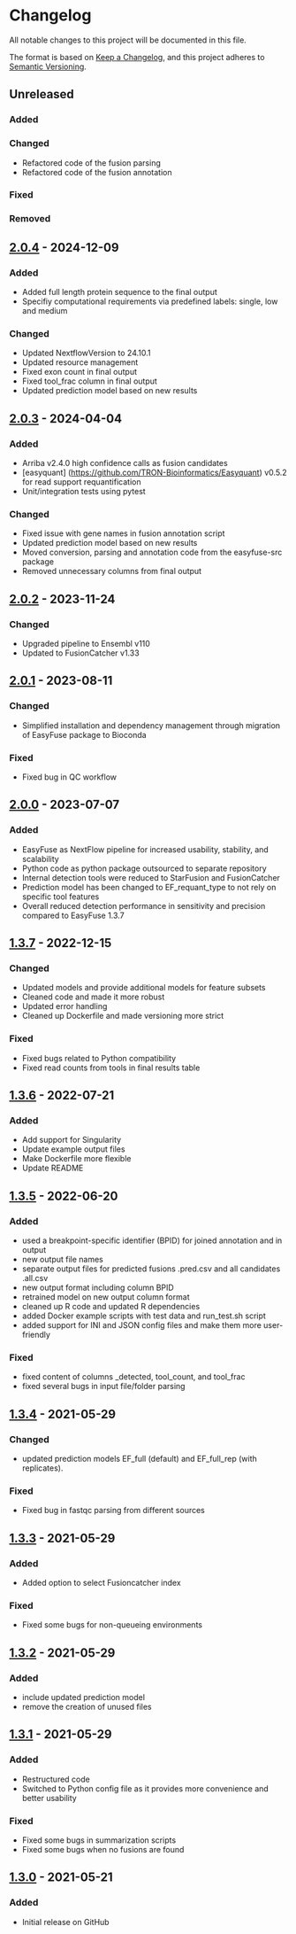 # Changelog

All notable changes to this project will be documented in this file.

The format is based on [Keep a Changelog](https://keepachangelog.com/en/1.0.0/),
and this project adheres to [Semantic Versioning](https://semver.org/spec/v2.0.0.html).


## Unreleased

### Added

### Changed
- Refactored code of the fusion parsing
- Refactored code of the fusion annotation

### Fixed

### Removed

## [2.0.4] - 2024-12-09

### Added

- Added full length protein sequence to the final output
- Specifiy computational requirements via predefined labels: single, low and medium

### Changed

- Updated NextflowVersion to 24.10.1
- Updated resource management
- Fixed exon count in final output
- Fixed tool_frac column in final output
- Updated prediction model based on new results

## [2.0.3] - 2024-04-04

### Added

- Arriba v2.4.0 high confidence calls as fusion candidates
- [easyquant] (https://github.com/TRON-Bioinformatics/Easyquant) v0.5.2 for read support requantification
- Unit/integration tests using pytest

### Changed

- Fixed issue with gene names in fusion annotation script
- Updated prediction model based on new results
- Moved conversion, parsing and annotation code from the easyfuse-src package
- Removed unnecessary columns from final output

## [2.0.2] - 2023-11-24

### Changed

- Upgraded pipeline to Ensembl v110
- Updated to FusionCatcher v1.33


## [2.0.1] - 2023-08-11

### Changed

- Simplified installation and dependency management through migration of EasyFuse package to Bioconda

### Fixed

- Fixed bug in QC workflow


## [2.0.0] - 2023-07-07

### Added

- EasyFuse as NextFlow pipeline for increased usability, stability, and scalability
- Python code as python package outsourced to separate repository
- Internal detection tools were reduced to StarFusion and FusionCatcher
- Prediction model has been changed to EF_requant_type to not rely on specific tool features
- Overall reduced detection performance in sensitivity and precision compared to EasyFuse 1.3.7


## [1.3.7] - 2022-12-15

### Changed

- Updated models and provide additional models for feature subsets
- Cleaned code and made it more robust
- Updated error handling
- Cleaned up Dockerfile and made versioning more strict

### Fixed

- Fixed bugs related to Python compatibility
- Fixed read counts from tools in final results table


## [1.3.6] - 2022-07-21

### Added

- Add support for Singularity
- Update example output files
- Make Dockerfile more flexible
- Update README


## [1.3.5] - 2022-06-20

### Added

- used a breakpoint-specific identifier (BPID) for joined annotation and in output
- new output file names
- separate output files for predicted fusions .pred.csv and all candidates .all.csv
- new output format including column BPID
- retrained model on new output column format
- cleaned up R code and updated R dependencies
- added Docker example scripts with test data and run_test.sh script
- added support for INI and JSON config files and make them more user-friendly

### Fixed

- fixed content of columns <tool>_detected, tool_count, and tool_frac
- fixed several bugs in input file/folder parsing


## [1.3.4] - 2021-05-29

### Changed

- updated prediction models EF_full (default) and EF_full_rep (with replicates).

### Fixed

- Fixed bug in fastqc parsing from different sources


## [1.3.3] - 2021-05-29

### Added

- Added option to select Fusioncatcher index

### Fixed

- Fixed some bugs for non-queueing environments


## [1.3.2] - 2021-05-29

### Added

- include updated prediction model
- remove the creation of unused files


## [1.3.1] - 2021-05-29

### Added

- Restructured code
- Switched to Python config file as it provides more convenience and better usability

### Fixed 

- Fixed some bugs in summarization scripts
- Fixed some bugs when no fusions are found


## [1.3.0] - 2021-05-21

### Added

- Initial release on GitHub


[Unreleased]: https://github.com/TRON-Bioinformatics/EasyFuse/v2.0.3...dev
[2.0.4]: https://github.com/TRON-Bioinformatics/EasyFuse/v2.0.3...v2.0.4
[2.0.3]: https://github.com/TRON-Bioinformatics/EasyFuse/v2.0.2...v2.0.3
[2.0.2]: https://github.com/TRON-Bioinformatics/EasyFuse/v2.0.1...v2.0.2
[2.0.1]: https://github.com/TRON-Bioinformatics/EasyFuse/v2.0.0...v2.0.1
[2.0.0]: https://github.com/TRON-Bioinformatics/EasyFuse/v1.3.7...v2.0.0
[1.3.7]: https://github.com/TRON-Bioinformatics/EasyFuse/v1.3.6...v1.3.7
[1.3.6]: https://github.com/TRON-Bioinformatics/EasyFuse/v1.3.5...v1.3.6
[1.3.5]: https://github.com/TRON-Bioinformatics/EasyFuse/v1.3.4...v1.3.5
[1.3.4]: https://github.com/TRON-Bioinformatics/EasyFuse/v1.3.3...v1.3.4
[1.3.3]: https://github.com/TRON-Bioinformatics/EasyFuse/v1.3.2...v1.3.3
[1.3.2]: https://github.com/TRON-Bioinformatics/EasyFuse/v1.3.1...v1.3.2
[1.3.1]: https://github.com/TRON-Bioinformatics/EasyFuse/v1.3.0...v1.3.1
[1.3.0]: https://github.com/TRON-Bioinformatics/EasyFuse/releases/tag/v1.3.0
